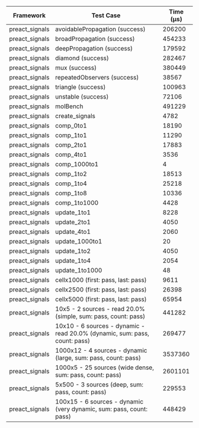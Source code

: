| Framework | Test Case | Time (μs) |
| --- | --- | --- |
| preact_signals | avoidablePropagation (success) | 206200 |
| preact_signals | broadPropagation (success) | 454233 |
| preact_signals | deepPropagation (success) | 179592 |
| preact_signals | diamond (success) | 282467 |
| preact_signals | mux (success) | 380449 |
| preact_signals | repeatedObservers (success) | 38567 |
| preact_signals | triangle (success) | 100963 |
| preact_signals | unstable (success) | 72106 |
| preact_signals | molBench | 491229 |
| preact_signals | create_signals | 4782 |
| preact_signals | comp_0to1 | 18190 |
| preact_signals | comp_1to1 | 11290 |
| preact_signals | comp_2to1 | 17883 |
| preact_signals | comp_4to1 | 3536 |
| preact_signals | comp_1000to1 | 4 |
| preact_signals | comp_1to2 | 18513 |
| preact_signals | comp_1to4 | 25218 |
| preact_signals | comp_1to8 | 10336 |
| preact_signals | comp_1to1000 | 4428 |
| preact_signals | update_1to1 | 8228 |
| preact_signals | update_2to1 | 4050 |
| preact_signals | update_4to1 | 2060 |
| preact_signals | update_1000to1 | 20 |
| preact_signals | update_1to2 | 4050 |
| preact_signals | update_1to4 | 2054 |
| preact_signals | update_1to1000 | 48 |
| preact_signals | cellx1000 (first: pass, last: pass) | 9611 |
| preact_signals | cellx2500 (first: pass, last: pass) | 26398 |
| preact_signals | cellx5000 (first: pass, last: pass) | 65954 |
| preact_signals | 10x5 - 2 sources - read 20.0% (simple, sum: pass, count: pass) | 441282 |
| preact_signals | 10x10 - 6 sources - dynamic - read 20.0% (dynamic, sum: pass, count: pass) | 269477 |
| preact_signals | 1000x12 - 4 sources - dynamic (large, sum: pass, count: pass) | 3537360 |
| preact_signals | 1000x5 - 25 sources (wide dense, sum: pass, count: pass) | 2601101 |
| preact_signals | 5x500 - 3 sources (deep, sum: pass, count: pass) | 229553 |
| preact_signals | 100x15 - 6 sources - dynamic (very dynamic, sum: pass, count: pass) | 448429 |
